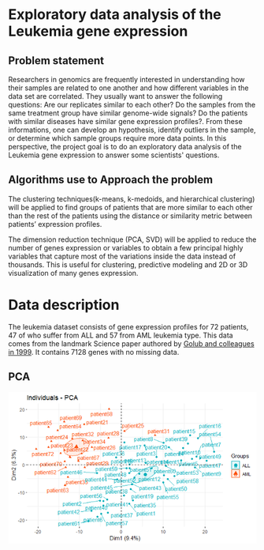 # Exploratory data analysis of the Leukemia gene expression

## Problem statement 
Researchers in genomics are frequently interested in understanding how their samples are related to one another and how different variables in the data set are correlated. They usually want to answer the following questions: Are our replicates similar to each other? Do the samples from the same treatment group have similar genome-wide signals? Do the patients with similar diseases have similar gene expression profiles?. From these informations, one can develop an hypothesis, identify outliers in the sample, or determine which sample groups require more data points. In this perspective, the project goal is to do an exploratory data analysis of the Leukemia gene expression to answer some scientists' questions. 


## Algorithms use to Approach the problem 
The clustering techniques(k-means, k-medoids, and hierarchical clustering) will be applied to find groups of patients that are more similar to each other than the rest of the patients using the distance or similarity metric between patients’ expression profiles. 

The dimension reduction technique (PCA, SVD) will be applied to  reduce the number of genes expression or variables to obtain  a few principal highly variables that capture most of the variations inside the data instead of thousands. This is useful for clustering, predictive modeling and 2D or 3D visualization of many genes expression.

# Data description
The leukemia dataset consists of gene expression profiles for 72 patients, 47 of who suffer from ALL and $57$ from AML leukemia type. This data comes from the landmark Science paper authored by [Golub and colleagues in 1999](https://hastie.su.domains/CASI_files/DATA/leukemia.html). It contains 7128 genes with no missing data.
## PCA
![fg](./PCA.png) 
